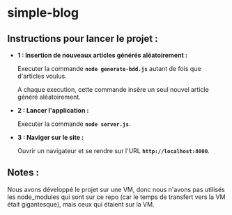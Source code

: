 # simple-blog

## Instructions pour lancer le projet :

- __1 : Insertion de nouveaux articles générés aléatoirement :__

  Executer la commande __`node generate-bdd.js`__ autant de fois que d'articles voulus.
  
  A chaque execution, cette commande insère un seul nouvel article généré aléatoirement.

- __2 : Lancer l'application :__
    
  Executer la commande __`node server.js`__.
    
- __3 : Naviger sur le site :__

  Ouvrir un navigateur et se rendre sur l'URL __`http://localhost:8000`__.
  
  
## Notes :

Nous avons développé le projet sur une VM, donc nous n'avons pas utilisés les node_modules qui sont sur ce repo (car le temps de transfert vers la VM était gigantesque), mais ceux qui étaient sur la VM.
